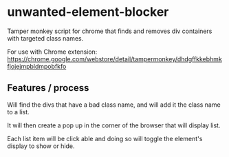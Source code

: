 # unwanted-element-blocker
Tamper monkey script for chrome that finds and removes div containers with targeted class names.

For use with Chrome extension: 
https://chrome.google.com/webstore/detail/tampermonkey/dhdgffkkebhmkfjojejmpbldmpobfkfo

## Features / process 
Will find the divs that have a bad class name, and will add it the class name to a list.

It will then create a pop up in the corner of the browser that will display list.

Each list item will be click able and doing so will toggle the element's display to show or hide. 
